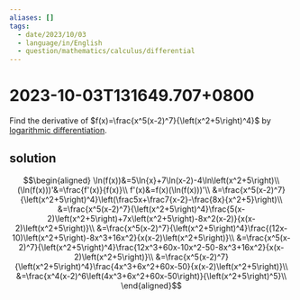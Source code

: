 ```yaml
---
aliases: []
tags:
  - date/2023/10/03
  - language/in/English
  - question/mathematics/calculus/differential
---
```


# 2023-10-03T131649.707+0800

Find the derivative of $f(x)=\frac{x^5(x-2)^7}{\left(x^2+5\right)^4}$ by [logarithmic differentiation](../../general/logarithmic%20differentiation.md).

## solution

$$\begin{aligned}
\ln(f(x))&=5\ln{x}+7\ln(x-2)-4\ln\left(x^2+5\right)\\
(\ln(f(x)))'&=\frac{f'(x)}{f(x)}\\
f'(x)&=f(x)(\ln(f(x)))'\\
&=\frac{x^5(x-2)^7}{\left(x^2+5\right)^4}\left(\frac5x+\frac7{x-2}-\frac{8x}{x^2+5}\right)\\
&=\frac{x^5(x-2)^7}{\left(x^2+5\right)^4}\frac{5(x-2)\left(x^2+5\right)+7x\left(x^2+5\right)-8x^2(x-2)}{x(x-2)\left(x^2+5\right)}\\
&=\frac{x^5(x-2)^7}{\left(x^2+5\right)^4}\frac{(12x-10)\left(x^2+5\right)-8x^3+16x^2}{x(x-2)\left(x^2+5\right)}\\
&=\frac{x^5(x-2)^7}{\left(x^2+5\right)^4}\frac{12x^3+60x-10x^2-50-8x^3+16x^2}{x(x-2)\left(x^2+5\right)}\\
&=\frac{x^5(x-2)^7}{\left(x^2+5\right)^4}\frac{4x^3+6x^2+60x-50}{x(x-2)\left(x^2+5\right)}\\
&=\frac{x^4(x-2)^6\left(4x^3+6x^2+60x-50\right)}{\left(x^2+5\right)^5}\\
\end{aligned}$$
